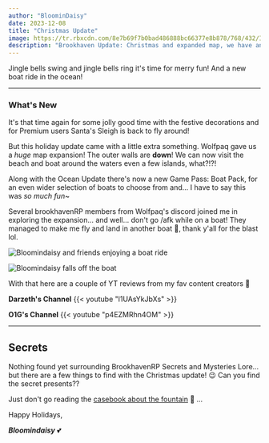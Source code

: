 ```yaml
---
author: "BloominDaisy"
date: 2023-12-08
title: "Christmas Update"
image: https://tr.rbxcdn.com/8e7b69f7b0bad486888bc66377e8b878/768/432/Image/Png
description: "Brookhaven Update: Christmas and expanded map, we have an ocean!"
---
```


Jingle bells swing and jingle bells ring it's time for merry fun! And a new boat ride in the ocean!


---

### What's New

It's that time again for some jolly good time with the festive decorations and for Premium users Santa's Sleigh is back to fly around!

But this holiday update came with a little extra something. Wolfpaq gave us a _huge_ map expansion! The outer walls are **down**! We can now visit the beach and boat around the waters even a few islands, what?!?!


Along with the Ocean Update there's now a new Game Pass: Boat Pack, for an even wider selection of boats to choose from and... I have to say this was _so much fun_~

Several brookhavenRP members from Wolfpaq's discord joined me in exploring the expansion... and well... don't go /afk while on a boat! They managed to make me fly and land in another boat 🤣, thank y'all for the blast lol.

![Bloomindaisy and friends enjoying a boat ride](/images/bh/bloomin_boat.jpg)

![Bloomindaisy falls off the boat](/images/bh/bloomin_fail.jpg) 


With that here are a couple of YT reviews from my fav content creators 💖

**Darzeth's Channel**
{{< youtube "l1UAsYkJbXs" >}}

**O1G's Channel**
{{< youtube "p4EZMRhn4OM" >}}


---

## Secrets

Nothing found yet surrounding BrookhavenRP Secrets and Mysteries Lore... but there are a few things to find with the Christmas update! 😉 Can you find the secret presents??

Just don't go reading the [casebook about the fountain](/casebook/interesting/fountain/#dec-23-holiday-update) 👀 ...


Happy Holidays, 

_**Bloomindaisy**_ <span class="nowrap"><span class="emojify">💕</span>